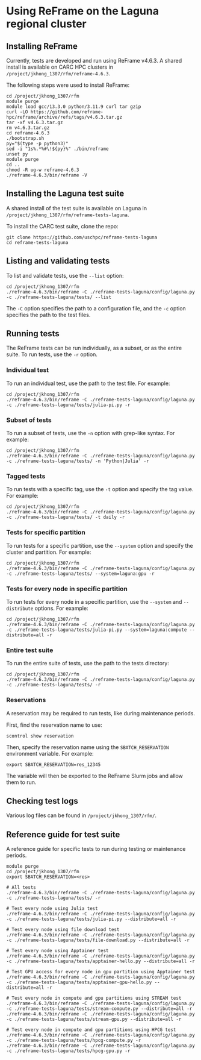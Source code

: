 # Using ReFrame on the Laguna regional cluster

## Installing ReFrame

Currently, tests are developed and run using ReFrame v4.6.3. A shared install is available on CARC HPC clusters in `/project/jkhong_1307/rfm/reframe-4.6.3`.

The following steps were used to install ReFrame:

```
cd /project/jkhong_1307/rfm
module purge
module load gcc/13.3.0 python/3.11.9 curl tar gzip
curl -LO https://github.com/reframe-hpc/reframe/archive/refs/tags/v4.6.3.tar.gz
tar -xf v4.6.3.tar.gz
rm v4.6.3.tar.gz
cd reframe-4.6.3
./bootstrap.sh
py="$(type -p python3)"
sed -i "1s%.*%#\!${py}%" ./bin/reframe
unset py
module purge
cd ..
chmod -R ug-w reframe-4.6.3
./reframe-4.6.3/bin/reframe -V
```

## Installing the Laguna test suite

A shared install of the test suite is available on Laguna in `/project/jkhong_1307/rfm/reframe-tests-laguna`.

To install the CARC test suite, clone the repo:

```
git clone https://github.com/uschpc/reframe-tests-laguna
cd reframe-tests-laguna
```

## Listing and validating tests

To list and validate tests, use the `--list` option:

```
cd /project/jkhong_1307/rfm
./reframe-4.6.3/bin/reframe -C ./reframe-tests-laguna/config/laguna.py -c ./reframe-tests-laguna/tests/ --list
```

The `-C` option specifies the path to a configuration file, and the `-c` option specifies the path to the test files.

## Running tests

The ReFrame tests can be run individually, as a subset, or as the entire suite. To run tests, use the `-r` option.

### Individual test

To run an individual test, use the path to the test file. For example:

```
cd /project/jkhong_1307/rfm
./reframe-4.6.3/bin/reframe -C ./reframe-tests-laguna/config/laguna.py -c ./reframe-tests-laguna/tests/julia-pi.py -r
```

### Subset of tests

To run a subset of tests, use the `-n` option with grep-like syntax. For example:

```
cd /project/jkhong_1307/rfm
./reframe-4.6.3/bin/reframe -C ./reframe-tests-laguna/config/laguna.py -c ./reframe-tests-laguna/tests/ -n 'Python|Julia' -r
```

### Tagged tests

To run tests with a specific tag, use the `-t` option and specify the tag value. For example:

```
cd /project/jkhong_1307/rfm
./reframe-4.6.3/bin/reframe -C ./reframe-tests-laguna/config/laguna.py -c ./reframe-tests-laguna/tests/ -t daily -r
```

### Tests for specific partition

To run tests for a specific partition, use the `--system` option and specify the cluster and partition. For example:

```
cd /project/jkhong_1307/rfm
./reframe-4.6.3/bin/reframe -C ./reframe-tests-laguna/config/laguna.py -c ./reframe-tests-laguna/tests/ --system=laguna:gpu -r
```

### Tests for every node in specific partition

To run tests for every node in a specific partition, use the `--system` and `--distribute` options. For example:

```
cd /project/jkhong_1307/rfm
./reframe-4.6.3/bin/reframe -C ./reframe-tests-laguna/config/laguna.py -c ./reframe-tests-laguna/tests/julia-pi.py --system=laguna:compute --distribute=all -r
```

### Entire test suite

To run the entire suite of tests, use the path to the tests directory:

```
cd /project/jkhong_1307/rfm
./reframe-4.6.3/bin/reframe -C ./reframe-tests-laguna/config/laguna.py -c ./reframe-tests-laguna/tests/ -r
```

### Reservations

A reservation may be required to run tests, like during maintenance periods.

First, find the reservation name to use:

```
scontrol show reservation
```

Then, specify the reservation name using the `SBATCH_RESERVATION` environment variable. For example:

```
export SBATCH_RESERVATION=res_12345
```

The variable will then be exported to the ReFrame Slurm jobs and allow them to run.

## Checking test logs

Various log files can be found in `/project/jkhong_1307/rfm/`.

## Reference guide for test suite

A reference guide for specific tests to run during testing or maintenance periods.

```
module purge
cd /project/jkhong_1307/rfm
export SBATCH_RESERVATION=<res>

# All tests
./reframe-4.6.3/bin/reframe -C ./reframe-tests-laguna/config/laguna.py -c ./reframe-tests-laguna/tests/ -r

# Test every node using Julia test
./reframe-4.6.3/bin/reframe -C ./reframe-tests-laguna/config/laguna.py -c ./reframe-tests-laguna/tests/julia-pi.py --distribute=all -r

# Test every node using file download test
./reframe-4.6.3/bin/reframe -C ./reframe-tests-laguna/config/laguna.py -c ./reframe-tests-laguna/tests/file-download.py --distribute=all -r

# Test every node using Apptainer test
./reframe-4.6.3/bin/reframe -C ./reframe-tests-laguna/config/laguna.py -c ./reframe-tests-laguna/tests/apptainer-hello.py --distribute=all -r

# Test GPU access for every node in gpu partition using Apptainer test
./reframe-4.6.3/bin/reframe -C ./reframe-tests-laguna/config/laguna.py -c ./reframe-tests-laguna/tests/apptainer-gpu-hello.py --distribute=all -r

# Test every node in compute and gpu partitions using STREAM test
./reframe-4.6.3/bin/reframe -C ./reframe-tests-laguna/config/laguna.py -c ./reframe-tests-laguna/tests/stream-compute.py --distribute=all -r
./reframe-4.6.3/bin/reframe -C ./reframe-tests-laguna/config/laguna.py -c ./reframe-tests-laguna/tests/stream-gpu.py --distribute=all -r

# Test every node in compute and gpu partitions using HPCG test
./reframe-4.6.3/bin/reframe -C ./reframe-tests-laguna/config/laguna.py -c ./reframe-tests-laguna/tests/hpcg-compute.py -r
./reframe-4.6.3/bin/reframe -C ./reframe-tests-laguna/config/laguna.py -c ./reframe-tests-laguna/tests/hpcg-gpu.py -r
```
